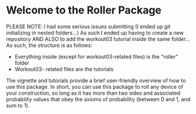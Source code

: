 # Welcome to the Roller Package

PLEASE NOTE: I had some serious issues submitting (I ended up git initializing in nested folders...) As such I ended up having to create a new repository AND ALSO to add the workout03 tutorial inside the same folder... As such, the structure is as follows:
* Everything inside (except for workout03-related files) is the "roller" folder
* Workout03- related files are the tutorials

The vignette and tutorials provide a brief user-friendly overview of how to use this package. In short, you can use this package to roll any device of your construction, so long as it has more than two sides and associated probability values that obey the axioms of probability (between 0 and 1, and sum to 1).
